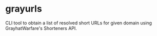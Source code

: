 # grayurls
CLI tool to obtain a list of resolved short URLs for given domain using GrayhatWarfare's Shorteners API. 
